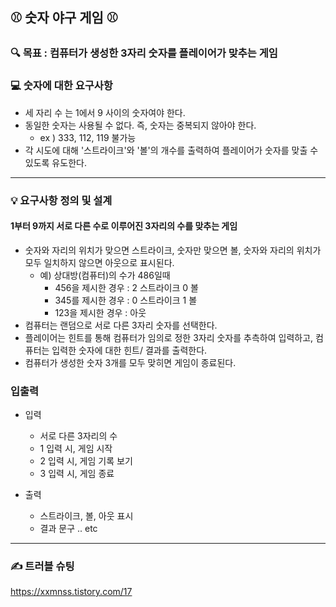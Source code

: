 ## ⚾ 숫자 야구 게임 ⚾

### 🔍 목표 : 컴퓨터가 생성한 3자리 숫자를 플레이어가 맞추는 게임

### 💻 숫자에 대한 요구사항
- 세 자리 수 는 1에서 9 사이의 숫자여야 한다.
- 동일한 숫자는 사용될 수 없다. 즉, 숫자는 중복되지 않아야 한다.
  - ex ) 333, 112, 119 불가능
- 각 시도에 대해 '스트라이크'와 '볼'의 개수를 출력하여 플레이어가 숫자를 맞출 수 있도록 유도한다.

---
### 💡 요구사항 정의 및 설계
#### 1부터 9까지 서로 다른 수로 이루어진 3자리의 수를 맞추는 게임
  - 숫자와 자리의 위치가 맞으면 스트라이크, 숫자만 맞으면 볼, 숫자와 자리의 위치가 모두 일치하지 않으면 아웃으로 표시된다.
    - 예) 상대방(컴퓨터)의 수가 486일때
        - 456을 제시한 경우 : 2 스트라이크 0 볼
        - 345를 제시한 경우 : 0 스트라이크 1 볼
        - 123을 제시한 경우 : 아웃
  - 컴퓨터는 랜덤으로 서로 다른 3자리 숫자를 선택한다.
  - 플레이어는 힌트를 통해 컴퓨터가 임의로 정한 3자리 숫자를 추측하여 입력하고, 컴퓨터는 입력한 숫자에 대한 힌트/ 결과를 출력한다.
  - 컴퓨터가 생성한 숫자 3개를 모두 맞히면 게임이 종료된다.

### 입출력
  - 입력
    - 서로 다른 3자리의 수
    - 1 입력 시, 게임 시작
    - 2 입력 시, 게임 기록 보기
    - 3 입력 시, 게임 종료

  - 출력
    - 스트라이크, 볼, 아웃 표시
    - 결과 문구 .. etc

---
### ✍ 트러블 슈팅
https://xxmnss.tistory.com/17
